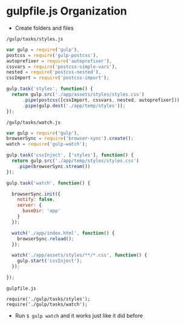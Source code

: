 # gulpfile.js Organization
* Create folders and files

`/gulp/tasks/styles.js`

```js
var gulp = require('gulp'),
postcss = require('gulp-postcss'),
autoprefixer = require('autoprefixer'),
cssvars = require('postcss-simple-vars'),
nested = require('postcss-nested'),
cssImport = require('postcss-import');

gulp.task('styles', function() {
  return gulp.src('./app/assets/styles/styles.css')
      .pipe(postcss([cssImport, cssvars, nested, autoprefixer]))
      .pipe(gulp.dest('./app/temp/styles'));
});
```

`/gulp/tasks/watch.js`

```js
var gulp = require('gulp'),
browserSync = require('browser-sync').create();
watch = require('gulp-watch');

gulp.task('cssInject', ['styles'], function() {
  return gulp.src('./app/temp/styles/styles.css')
    .pipe(browserSync.stream())
});

gulp.task('watch', function() {

  browserSync.init({
    notify: false,
    server: {
      baseDir: 'app'
    }
  });

  watch('./app/index.html', function() {
    browserSync.reload();
  });

  watch('./app/assets/styles/**/*.css', function() {
    gulp.start('cssInject');
  });

});
```

`gulpfile.js`

```
require('./gulp/tasks/styles');
require('./gulp/tasks/watch');
```

* Run `$ gulp watch` and it works just like it did before

